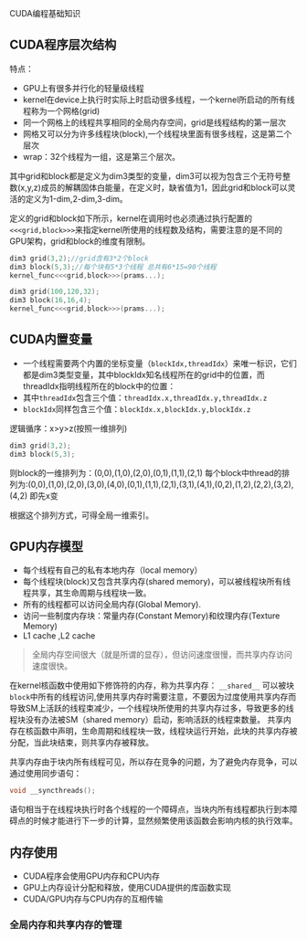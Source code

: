 



CUDA编程基础知识

<!--more-->

## CUDA程序层次结构

特点：

- GPU上有很多并行化的轻量级线程
- kernel在device上执行时实际上时启动很多线程，一个kernel所启动的所有线程称为一个网格(grid)
- 同一个网格上的线程共享相同的全局内存空间，grid是线程结构的第一层次
- 网格又可以分为许多线程块(block),一个线程块里面有很多线程，这是第二个层次
- wrap：32个线程为一组，这是第三个层次。

其中grid和block都是定义为dim3类型的变量，dim3可以视为包含三个无符号整数(x,y,z)成员的解耦固体白能量，在定义时，缺省值为1，因此grid和block可以灵活的定义为1-dim,2-dim,3-dim。

定义的grid和block如下所示，kernel在调用时也必须通过执行配置的`<<<grid,block>>>`来指定kernel所使用的线程数及结构，需要注意的是不同的GPU架构，grid和block的维度有限制。

```c++
dim3 grid(3,2);//grid含有3*2个block
dim3 block(5,3);//每个块有5*3个线程 总共有6*15=90个线程
kernel_func<<<grid,block>>>(prams...);

dim3 grid(100,120,32);
dim3 block(16,16,4);
kernel_func<<<grid,block>>>(prams...);
```

## CUDA内置变量

- 一个线程需要两个内置的坐标变量（`blockIdx,threadIdx`）来唯一标识，它们都是dim3类型变量，其中blockIdx知名线程所在的grid中的位置，而threadIdx指明线程所在的block中的位置：
- 其中`threadIdx`包含三个值：`threadIdx.x,threadIdx.y,threadIdx.z`
- `blockIdx`同样包含三个值：`blockIdx.x,blockIdx.y,blockIdx.z`

逻辑循序：x>y>z(按照一维排列)

```c++
dim3 grid(3,2);
dim3 block(5,3);
```

则block的一维排列为：(0,0),(1,0),(2,0),(0,1),(1,1),(2,1)
每个block中thread的排列为:(0,0),(1,0),(2,0),(3,0),(4,0),(0,1),(1,1),(2,1),(3,1),(4,1),(0,2),(1,2),(2,2),(3,2),(4,2) 即先x变

根据这个排列方式，可得全局一维索引。



## GPU内存模型

- 每个线程有自己的私有本地内存（local memory）
- 每个线程块(block)又包含共享内存(shared memory)，可以被线程块所有线程共享，其生命周期与线程块一致。
- 所有的线程都可以访问全局内存(Global Memory).
- 访问一些制度内存块：常量内存(Constant Memory)和纹理内存(Texture Memory)
- L1 cache ,L2 cache

> 全局内存空间很大（就是所谓的显存），但访问速度很慢，而共享内存访问速度很快。

在kernel核函数中使用如下修饰符的内存，称为共享内存： `__shared__`
可以被块`block`中所有的线程访问,使用共享内存时需要注意，不要因为过度使用共享内存而导致SM上活跃的线程束减少，一个线程块所使用的共享内存过多，导致更多的线程块没有办法被SM（shared memory）启动，影响活跃的线程束数量。
共享内存在核函数中声明，生命周期和线程块一致，线程块运行开始，此块的共享内存被分配，当此块结束，则共享内存被释放。

共享内存由于块内所有线程可见，所以存在竞争的问题，为了避免内存竞争，可以通过使用同步语句：

```c++
void __syncthreads();
```

语句相当于在线程块执行时各个线程的一个障碍点，当块内所有线程都执行到本障碍点的时候才能进行下一步的计算，显然频繁使用该函数会影响内核的执行效率。



## 内存使用

- CUDA程序会使用GPU内存和CPU内存
- GPU上内存设计分配和释放，使用CUDA提供的库函数实现
- CUDA/GPU内存与CPU内存的互相传输


### 全局内存和共享内存的管理



